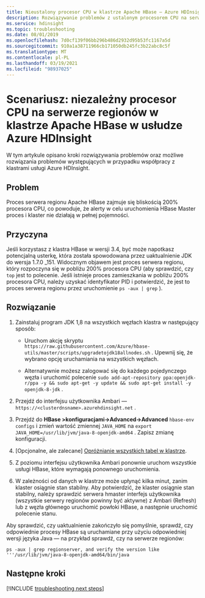```yaml
---
title: Nieustalony procesor CPU w klastrze Apache HBase — Azure HDInsight
description: Rozwiązywanie problemów z ustalonym procesorem CPU na serwerze regionów w klastrze Apache HBase w usłudze Azure HDInsight
ms.service: hdinsight
ms.topic: troubleshooting
ms.date: 08/01/2019
ms.openlocfilehash: 7d0cf139f06bb296b486d2932d95b53fc1167a5d
ms.sourcegitcommit: 910a1a38711966cb171050db245fc3b22abc8c5f
ms.translationtype: MT
ms.contentlocale: pl-PL
ms.lasthandoff: 03/19/2021
ms.locfileid: "98937025"
---
```

# <a name="scenario-pegged-cpu-on-region-server-in-apache-hbase-cluster-in-azure-hdinsight"></a>Scenariusz: niezależny procesor CPU na serwerze regionów w klastrze Apache HBase w usłudze Azure HDInsight

W tym artykule opisano kroki rozwiązywania problemów oraz możliwe rozwiązania problemów występujących w przypadku współpracy z klastrami usługi Azure HDInsight.

## <a name="issue"></a>Problem

Proces serwera regionu Apache HBase zajmuje się bliskością 200% procesora CPU, co powoduje, że alerty w celu uruchomienia HBase Master proces i klaster nie działają w pełnej pojemności.

## <a name="cause"></a>Przyczyna

Jeśli korzystasz z klastra HBase w wersji 3.4, być może napotkasz potencjalną usterkę, która została spowodowana przez uaktualnienie JDK do wersja 1.7.0 _151. Widocznym objawem jest proces serwera regionu, który rozpoczyna się w pobliżu 200% procesora CPU (aby sprawdzić, czy `top` jest to polecenie. Jeśli istnieje proces zamieszkania w pobliżu 200% procesora CPU, należy uzyskać identyfikator PID i potwierdzić, że jest to proces serwera regionu przez uruchomienie `ps -aux | grep` ).

## <a name="resolution"></a>Rozwiązanie

1. Zainstaluj program JDK 1,8 na wszystkich węzłach klastra w następujący sposób:

    * Uruchom akcję skryptu `https://raw.githubusercontent.com/Azure/hbase-utils/master/scripts/upgradetojdk18allnodes.sh` . Upewnij się, że wybrano opcję uruchamiania na wszystkich węzłach.

    * Alternatywnie możesz zalogować się do każdego pojedynczego węzła i uruchomić polecenie `sudo add-apt-repository ppa:openjdk-r/ppa -y && sudo apt-get -y update && sudo apt-get install -y openjdk-8-jdk` .

1. Przejdź do interfejsu użytkownika Ambari — `https://<clusterdnsname>.azurehdinsight.net` .

1. Przejdź do **HBase >konfiguracjami->Advanced->Advanced** `hbase-env configs` i zmień wartość zmiennej `JAVA_HOME` na `export JAVA_HOME=/usr/lib/jvm/java-8-openjdk-amd64` . Zapisz zmianę konfiguracji.

1. [Opcjonalne, ale zalecane] [Opróżnianie wszystkich tabel w klastrze](/archive/blogs/azuredatalake/hdinsight-hbase-how-to-improve-hbase-cluster-restart-time-by-flushing-tables).

1. Z poziomu interfejsu użytkownika Ambari ponownie uruchom wszystkie usługi HBase, które wymagają ponownego uruchomienia.

1. W zależności od danych w klastrze może upłynąć kilka minut, zanim klaster osiągnie stan stabilny. Aby potwierdzić, że klaster osiągnie stan stabilny, należy sprawdzić serwera hmaster interfejs użytkownika (wszystkie serwery regionów powinny być aktywne) z Ambari (Refresh) lub z węzła głównego uruchomić powłoki HBase, a następnie uruchomić polecenie stanu.

Aby sprawdzić, czy uaktualnienie zakończyło się pomyślnie, sprawdź, czy odpowiednie procesy HBase są uruchamiane przy użyciu odpowiedniej wersji języka Java — na przykład sprawdź, czy na serwerze regionów:

```
ps -aux | grep regionserver, and verify the version like '''/usr/lib/jvm/java-8-openjdk-amd64/bin/java
```

## <a name="next-steps"></a>Następne kroki

[!INCLUDE [troubleshooting next steps](../../../includes/hdinsight-troubleshooting-next-steps.md)]